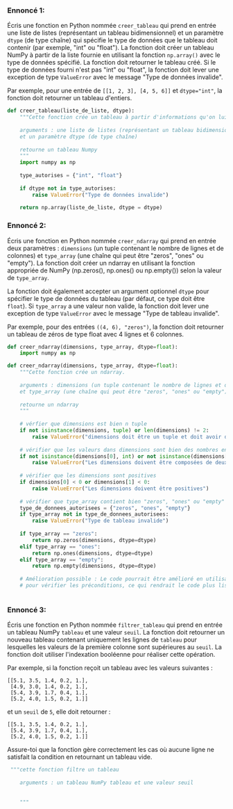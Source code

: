 ### Ennoncé 1:
Écris une fonction en Python nommée ```creer_tableau``` qui prend en entrée une liste de listes (représentant un tableau bidimensionnel) 
et un paramètre ```dtype``` (de type chaîne) qui spécifie le type de données que le tableau doit contenir (par exemple, "int" ou "float"). 
La fonction doit créer un tableau NumPy à partir de la liste fournie en utilisant la fonction ```np.array()``` avec le type de données spécifié. 
La fonction doit retourner le tableau créé. Si le type de données fourni n'est pas "int" ou "float", la fonction doit lever une exception de type
```ValueError``` avec le message "Type de données invalide".

Par exemple, pour une entrée de ```[[1, 2, 3], [4, 5, 6]]``` et ```dtype="int"```, la fonction doit retourner un tableau d'entiers.

```python
def creer_tableau(liste_de_liste, dtype):
    """Cette fonction crée un tableau à partir d'informations qu'on lui fournit
    
    arguments : une liste de listes (représentant un tableau bidimensionnel) 
    et un paramètre dtype (de type chaîne)
    
    retourne un tableau Numpy
    """
    import numpy as np
    
    type_autorises = {"int", "float"}
    
    if dtype not in type_autorises:
        raise ValueError("Type de données invalide")
    
    return np.array(liste_de_liste, dtype = dtype)

```

### Ennoncé 2:
Écris une fonction en Python nommée ```creer_ndarray``` qui prend en entrée deux paramètres : ```dimensions``` 
(un tuple contenant le nombre de lignes et de colonnes) et ```type_array``` (une chaîne qui peut être "zeros", "ones" ou "empty"). 
La fonction doit créer un ndarray en utilisant la fonction appropriée de NumPy (np.zeros(), np.ones() ou np.empty()) selon la valeur de ```type_array```.

La fonction doit également accepter un argument optionnel ```dtype``` pour spécifier le type de données du tableau (par défaut, ce type doit être ```float```). 
Si ```type_array``` a une valeur non valide, la fonction doit lever une exception de type ```ValueError``` avec le message "Type de tableau invalide".

Par exemple, pour des entrées ```((4, 6), "zeros")```, la fonction doit retourner un tableau de zéros de type float avec 4 lignes et 6 colonnes.

```python
def creer_ndarray(dimensions, type_array, dtype=float):
    import numpy as np

def creer_ndarray(dimensions, type_array, dtype=float):
    """Cette fonction crée un ndarray.
    
    arguments : dimensions (un tuple contenant le nombre de lignes et de colonnes) 
    et type_array (une chaîne qui peut être "zeros", "ones" ou "empty")
    
    retourne un ndarray
    """
    
    # vérfier que dimensions est bien n tuple
    if not isinstance(dimensions, tuple) or len(dimensions) != 2:
        raise ValueError("dimensions doit être un tuple et doit avoir deux éléments")
    
    # vérifier que les valeurs dans dimensions sont bien des nombres entiers
    if not isinstance(dimensions[0], int) or not isinstance(dimensions[1], int):
        raise ValueError("Les dimensions doivent être composées de deux entiers")
        
    # vérifier que les dimensions sont positives
    if dimensions[0] < 0 or dimensions[1] < 0:
        raise ValueError("Les dimensions doivent être positives")
    
    # vérifier que type_array contient bien "zeros", "ones" ou "empty"
    type_de_donnees_autorisees = {"zeros", "ones", "empty"}
    if type_array not in type_de_donnees_autorisees:
        raise ValueError("Type de tableau invalide")
    
    if type_array == "zeros":
        return np.zeros(dimensions, dtype=dtype)
    elif type_array == "ones":
        return np.ones(dimensions, dtype=dtype)
    elif type_array == "empty":
        return np.empty(dimensions, dtype=dtype)
    
    # Amélioration possible : Le code pourrait être amélioré en utilisant des assertions 
    # pour vérifier les préconditions, ce qui rendrait le code plus lisible.
    
```

### Ennoncé 3:
Écris une fonction en Python nommée ```filtrer_tableau``` qui prend en entrée un tableau NumPy ```tableau``` et une valeur ```seuil```. 
La fonction doit retourner un nouveau tableau contenant uniquement les lignes de ```tableau``` 
pour lesquelles les valeurs de la première colonne sont supérieures au ```seuil```. La fonction doit utiliser l'indexation booléenne pour réaliser cette opération.

Par exemple, si la fonction reçoit un tableau avec les valeurs suivantes :

```
[[5.1, 3.5, 1.4, 0.2, 1.],
 [4.9, 3.0, 1.4, 0.2, 1.],
 [5.4, 3.9, 1.7, 0.4, 1.],
 [5.2, 4.0, 1.5, 0.2, 1.]]
```

et un ```seuil``` de ```5```, elle doit retourner :
```
[[5.1, 3.5, 1.4, 0.2, 1.],
 [5.4, 3.9, 1.7, 0.4, 1.],
 [5.2, 4.0, 1.5, 0.2, 1.]]
```

Assure-toi que la fonction gère correctement les cas où aucune ligne ne satisfait la condition en retournant un tableau vide.

```python
 """cette fonction filtre un tableau
    
    arguments : un tableau NumPy tableau et une valeur seuil
    
    
    """
```
